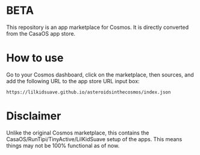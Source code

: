 # BETA
This repository is an app marketplace for Cosmos. It is directly converted from the CasaOS app store.

# How to use

Go to your Cosmos dashboard, click on the marketplace, then sources, and add the following URL to the app store URL input box:

```
https://lilkidsuave.github.io/asteroidsinthecosmos/index.json
```

# Disclaimer

Unlike the original Cosmos marketplace, this contains the CasaOS/RunTipi/TinyActive/LilKidSuave setup of the apps. This means things may not be 100% functional as of now.
